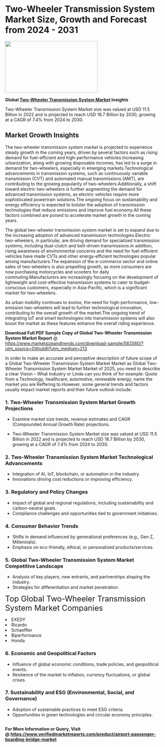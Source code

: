 <H1>Two-Wheeler Transmission System Market Size, Growth and Forecast from 2024 - 2031</H1><img class="aligncenter size-medium wp-image-584254" src="https://thirdeyenews.in/wp-content/uploads/2024/09/Global-Market-Research-300x168.jpeg" alt="" width="300" height="168" /><p><strong>Global&nbsp;<a href="https://www.marketsizeandtrends.com/download-sample/582560/?utm_source=Github8j?utm_medium=213">Two-Wheeler Transmission System Market</a> Insights</strong></p><p>Two-Wheeler Transmission System Market size was valued at USD 11.5 Billion in 2022 and is projected to reach USD 18.7 Billion by 2030, growing at a CAGR of 7.4% from 2024 to 2030.</p><p><h2>Market Growth Insights</h2> <p>The two-wheeler transmission system market is projected to experience steady growth in the coming years, driven by several factors such as rising demand for fuel-efficient and high-performance vehicles.Increasing urbanization, along with growing disposable incomes, has led to a surge in demand for two-wheelers, especially in emerging markets.Technological advancements in transmission systems, such as continuously variable transmission (CVT) and automated manual transmissions (AMT), are contributing to the growing popularity of two-wheelers.Additionally, a shift toward electric two-wheelers is further augmenting the demand for advanced transmission systems, as electric vehicles require more sophisticated powertrain solutions.The ongoing focus on sustainability and energy efficiency is expected to bolster the adoption of transmission technologies that reduce emissions and improve fuel economy.All these factors combined are poised to accelerate market growth in the coming years.</p> <p>The global two-wheeler transmission system market is set to expand due to the increasing adoption of advanced transmission technologies.Electric two-wheelers, in particular, are driving demand for specialized transmission systems, including dual-clutch and belt-driven transmissions.In addition, rising awareness of environmental concerns and the need for fuel-efficient vehicles have made CVTs and other energy-efficient technologies popular among manufacturers.The expansion of the e-commerce sector and online sales of two-wheelers is also propelling growth, as more consumers are now purchasing motorcycles and scooters for daily commuting.Manufacturers are increasingly focusing on the development of lightweight and cost-effective transmission systems to cater to budget-conscious customers, especially in Asia-Pacific, which is a significant market for two-wheelers.<p>As urban mobility continues to evolve, the need for high-performance, low-emission two-wheelers will lead to further technological innovation, contributing to the overall growth of the market.The ongoing trend of integrating IoT and smart technologies into transmission systems will also boost the market as these features enhance the overall riding experience.</p> <p><span class=""><strong>Download Full PDF Sample Copy of Global Two-Wheeler Transmission System Market Report</strong> @ <a href="https://www.marketsizeandtrends.com/download-sample/582560/?utm_source=Github8j?utm_medium=213" target="_blank">https://www.marketsizeandtrends.com/download-sample/582560/?utm_source=Github8j?utm_medium=213</a></span></p><p>In order to make an accurate and perceptive description of future scope of a Global&nbsp;Two-Wheeler Transmission System Market Market as Global&nbsp;Two-Wheeler Transmission System Market Market of 2025, you need to describe a clear Vision &ndash; What Industry or Linda can you think of for example: Quote from a Technology, healthcare, automotive, renewable energy, name the market you are Reffering to.However, some general trends and factors usually impact market reports and their future outlook include:</p><h3>1.&nbsp;<strong>Two-Wheeler Transmission System Market Growth Projections</strong></h3><ul><li>Examine market size trends, revenue estimates and CAGR (Compounded Annual Growth Rate) projections.</li><li><p>Two-Wheeler Transmission System Market size was valued at USD 11.5 Billion in 2022 and is projected to reach USD 18.7 Billion by 2030, growing at a CAGR of 7.4% from 2024 to 2030.</p></li></ul><h3>2.&nbsp;<strong>Two-Wheeler Transmission System Market Technological Advancements</strong></h3><ul><li>Integration of AI, IoT, blockchain, or automation in the industry.</li><li>Innovations driving cost reductions or improving efficiency.</li></ul><h3>3.&nbsp;<strong>Regulatory and Policy Changes</strong></h3><ul><li>Impact of global and regional regulations, including sustainability and carbon-neutral goals.</li><li>Compliance challenges and opportunities tied to government initiatives.</li></ul><h3>4.&nbsp;<strong>Consumer Behavior Trends</strong></h3><ul><li>Shifts in demand influenced by generational preferences (e.g., Gen Z, Millennials).</li><li>Emphasis on eco-friendly, ethical, or personalized products/services.</li></ul><h3>5.&nbsp;<strong>Global Two-Wheeler Transmission System Market Competitive Landscape</strong></h3><ul><li>Analysis of key players, new entrants, and partnerships shaping the industry.</li><li>Strategies for differentiation and market penetration.</li></ul><p data-pm-slice="1 1 []"><span style="color: inherit; font-family: inherit; font-size: 25px;">Top Global Two-Wheeler Transmission System Market Companies</span></p><div class="" data-test-id=""><p><li>EXEDY</li><li> Ricardo</li><li> Schaeffler</li><li> Biperformance</li><li> Honda</li></p></div><h3>6.&nbsp;<strong>Economic and Geopolitical Factors</strong></h3><ul><li>Influence of global economic conditions, trade policies, and geopolitical events.</li><li>Resilience of the market to inflation, currency fluctuations, or global crises.</li></ul><h3>7.&nbsp;<strong>Sustainability and ESG (Environmental, Social, and Governance)</strong></h3><ul><li>Adoption of sustainable practices to meet ESG criteria.</li><li>Opportunities in green technologies and circular economy principles.</li></ul><h2><strong style="font-size: 14px;">For More Information or Query, Visit @&nbsp;</strong><a style="background-color: #ffffff; font-size: 14px;" href="https://www.marketsizeandtrends.com/report/two-wheeler-transmission-system-market/" target="_blank">https://www.verifiedmarketreports.com/product/airport-passenger-boarding-bridge-market</a></h2>